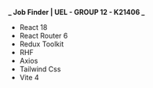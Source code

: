 **_ Job Finder | UEL - GROUP 12 - K21406 _**

- React 18
- React Router 6
- Redux Toolkit
- RHF
- Axios
- Tailwind Css
- Vite 4
